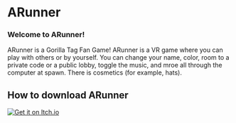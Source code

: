 # ARunner

### Welcome to ARunner!

ARunner is a Gorilla Tag Fan Game! ARunner is a VR game where you can play with others or by yourself. You can change your name, color, room to a private code or a public lobby, toggle the music, and mroe all through the computer at spawn. There is cosmetics (for example, hats).

## How to download ARunner

[![Get it on Itch.io](https://img.shields.io/badge/Get_it_on-Itch.io-007BFF?style=for-the-badge&logo=itch-io&logoColor=white)](https://andrewm813.itch.io/arunner)
